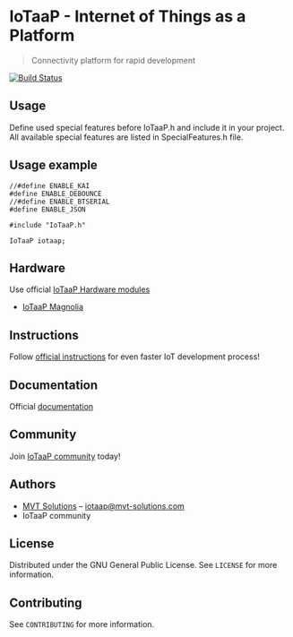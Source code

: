 # IoTaaP - Internet of Things as a Platform
> Connectivity platform for rapid development

[![Build Status](https://travis-ci.org/mvtsolutions/iotaap.svg?branch=master)](https://travis-ci.org/mvtsolutions/iotaap)

## Usage

Define used special features before IoTaaP.h and include it in your project. All available special features are listed in SpecialFeatures.h file.

## Usage example

```
//#define ENABLE_KAI
#define ENABLE_DEBOUNCE
//#define ENABLE_BTSERIAL
#define ENABLE_JSON

#include "IoTaaP.h"

IoTaaP iotaap;
```

## Hardware

Use official [IoTaaP Hardware modules](https://iotaap.mvt-solutions.com/)

* [IoTaaP Magnolia](https://iotaap.mvt-solutions.com/platform/)

## Instructions

Follow [official instructions](https://iotaap.mvt-solutions.com/build/) for even faster IoT development process!

## Documentation

Official [documentation](https://iotaap.mvt-solutions.com/official-docs)

## Community

Join [IoTaaP community](https://iotaap.com/) today!

## Authors

* [MVT Solutions](https://www.mvt-solutions.com) – iotaap@mvt-solutions.com
* IoTaaP community

## License

Distributed under the GNU General Public License. See ``LICENSE`` for more information.

## Contributing

See ``CONTRIBUTING`` for more information.